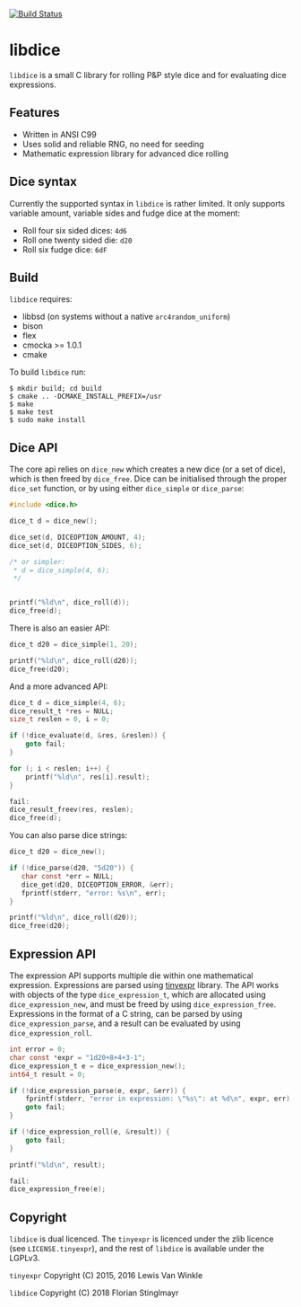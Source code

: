 [![Build Status](https://travis-ci.org/n0la/libdice.svg?branch=master)](https://travis-ci.org/n0la/libdice)

# libdice

``libdice`` is a small C library for rolling P&P style dice and for
evaluating dice expressions.

## Features

* Written in ANSI C99
* Uses solid and reliable RNG, no need for seeding
* Mathematic expression library for advanced dice rolling

## Dice syntax

Currently the supported syntax in ``libdice`` is rather limited. It only
supports variable amount, variable sides and fudge dice at the moment:

* Roll four six sided dices: ``4d6``
* Roll one twenty sided die: ``d20``
* Roll six fudge dice: ``6dF``

## Build

``libdice`` requires:

* libbsd (on systems without a native ``arc4random_uniform``)
* bison
* flex
* cmocka >= 1.0.1
* cmake

To build ``libdice`` run:

```shell
$ mkdir build; cd build
$ cmake .. -DCMAKE_INSTALL_PREFIX=/usr
$ make
$ make test
$ sudo make install
```

## Dice API

The core api relies on ``dice_new`` which creates a new dice (or a set of dice),
which is then freed by ``dice_free``. Dice can be initialised through the proper
``dice_set`` function, or by using either ``dice_simple`` or ``dice_parse``:

```C
#include <dice.h>

dice_t d = dice_new();

dice_set(d, DICEOPTION_AMOUNT, 4);
dice_set(d, DICEOPTION_SIDES, 6);

/* or simpler:
 * d = dice_simple(4, 6);
 */


printf("%ld\n", dice_roll(d));
dice_free(d);
```

There is also an easier API:

```C
dice_t d20 = dice_simple(1, 20);

printf("%ld\n", dice_roll(d20));
dice_free(d20);
```

And a more advanced API:

```C
dice_t d = dice_simple(4, 6);
dice_result_t *res = NULL;
size_t reslen = 0, i = 0;

if (!dice_evaluate(d, &res, &reslen)) {
    goto fail;
}

for (; i < reslen; i++) {
    printf("%ld\n", res[i].result);
}

fail:
dice_result_freev(res, reslen);
dice_free(d);
```

You can also parse dice strings:

```C
dice_t d20 = dice_new();

if (!dice_parse(d20, "5d20")) {
   char const *err = NULL;
   dice_get(d20, DICEOPTION_ERROR, &err);
   fprintf(stderr, "error: %s\n", err);
}

printf("%ld\n", dice_roll(d20));
dice_free(d20);
```

## Expression API

The expression API supports multiple die within one mathematical expression.
Expressions are parsed using [tinyexpr](https://github.com/codeplea/tinyexpr)
library. The API works with objects of the type ``dice_expression_t``, which
are allocated using ``dice_expression_new``, and must be freed by using
``dice_expression_free``. Expressions in the format of a C string, can be
parsed by using ``dice_expression_parse``, and a result can be evaluated
by using ``dice_expression_roll``.

```C
int error = 0;
char const *expr = "1d20+8+4+3-1";
dice_expression_t e = dice_expression_new();
int64_t result = 0;

if (!dice_expression_parse(e, expr, &err)) {
    fprintf(stderr, "error in expression: \"%s\": at %d\n", expr, err);
    goto fail;
}

if (!dice_expression_roll(e, &result)) {
    goto fail;
}

printf("%ld\n", result);

fail:
dice_expression_free(e);
```

## Copyright

``libdice`` is dual licenced. The ``tinyexpr`` is licenced under the zlib
licence (see ``LICENSE.tinyexpr``), and the rest of ``libdice`` is available
under the LGPLv3.

``tinyexpr`` Copyright (C) 2015, 2016 Lewis Van Winkle

``libdice`` Copyright (C) 2018 Florian Stinglmayr

